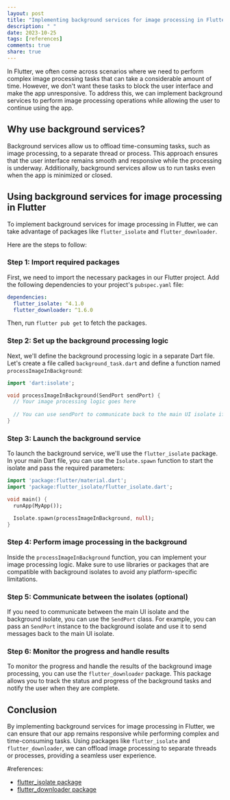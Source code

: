 ```yaml
---
layout: post
title: "Implementing background services for image processing in Flutter"
description: " "
date: 2023-10-25
tags: [references]
comments: true
share: true
---
```


In Flutter, we often come across scenarios where we need to perform complex image processing tasks that can take a considerable amount of time. However, we don't want these tasks to block the user interface and make the app unresponsive. To address this, we can implement background services to perform image processing operations while allowing the user to continue using the app.

## Why use background services?

Background services allow us to offload time-consuming tasks, such as image processing, to a separate thread or process. This approach ensures that the user interface remains smooth and responsive while the processing is underway. Additionally, background services allow us to run tasks even when the app is minimized or closed.

## Using background services for image processing in Flutter

To implement background services for image processing in Flutter, we can take advantage of packages like `flutter_isolate` and `flutter_downloader`.

Here are the steps to follow:

### Step 1: Import required packages

First, we need to import the necessary packages in our Flutter project. Add the following dependencies to your project's `pubspec.yaml` file:

```yaml
dependencies:
  flutter_isolate: ^4.1.0
  flutter_downloader: ^1.6.0
```

Then, run `flutter pub get` to fetch the packages.

### Step 2: Set up the background processing logic

Next, we'll define the background processing logic in a separate Dart file. Let's create a file called `background_task.dart` and define a function named `processImageInBackground`:

```dart
import 'dart:isolate';

void processImageInBackground(SendPort sendPort) {
  // Your image processing logic goes here
  
  // You can use sendPort to communicate back to the main UI isolate if needed
}
```

### Step 3: Launch the background service

To launch the background service, we'll use the `flutter_isolate` package. In your main Dart file, you can use the `Isolate.spawn` function to start the isolate and pass the required parameters:

```dart
import 'package:flutter/material.dart';
import 'package:flutter_isolate/flutter_isolate.dart';

void main() {
  runApp(MyApp());

  Isolate.spawn(processImageInBackground, null);
}
```

### Step 4: Perform image processing in the background

Inside the `processImageInBackground` function, you can implement your image processing logic. Make sure to use libraries or packages that are compatible with background isolates to avoid any platform-specific limitations.

### Step 5: Communicate between the isolates (optional)

If you need to communicate between the main UI isolate and the background isolate, you can use the `SendPort` class. For example, you can pass an `SendPort` instance to the background isolate and use it to send messages back to the main UI isolate.

### Step 6: Monitor the progress and handle results

To monitor the progress and handle the results of the background image processing, you can use the `flutter_downloader` package. This package allows you to track the status and progress of the background tasks and notify the user when they are complete.

## Conclusion

By implementing background services for image processing in Flutter, we can ensure that our app remains responsive while performing complex and time-consuming tasks. Using packages like `flutter_isolate` and `flutter_downloader`, we can offload image processing to separate threads or processes, providing a seamless user experience.

#references:
- [flutter_isolate package](https://pub.dev/packages/flutter_isolate)
- [flutter_downloader package](https://pub.dev/packages/flutter_downloader)